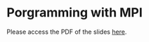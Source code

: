 # Porgramming with MPI

Please access the PDF of the slides
[here](https://github.com/henryiii/se-for-sci/blob/main/content/week11/Parallel_Programming_MPI.pdf).
